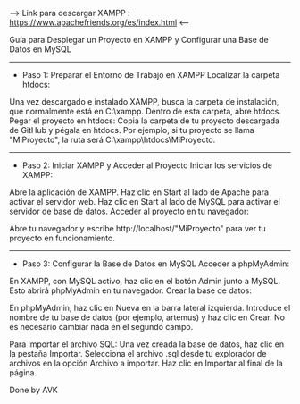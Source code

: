 --> Link para descargar XAMPP : https://www.apachefriends.org/es/index.html <--

Guía para Desplegar un Proyecto en XAMPP y Configurar una Base de Datos en MySQL

_________________________________________________________________________________________________________________________________________________________________________________
- Paso 1: Preparar el Entorno de Trabajo en XAMPP
Localizar la carpeta htdocs:

Una vez descargado e instalado XAMPP, busca la carpeta de instalación, que normalmente está en C:\xampp.
Dentro de esta carpeta, abre htdocs.
Pegar el proyecto en htdocs:
Copia la carpeta de tu proyecto descargada de GitHub y pégala en htdocs. Por ejemplo, si tu proyecto se llama "MiProyecto", la ruta será C:\xampp\htdocs\MiProyecto.

_________________________________________________________________________________________________________________________________________________________________________________
- Paso 2: Iniciar XAMPP y Acceder al Proyecto
Iniciar los servicios de XAMPP:

Abre la aplicación de XAMPP.
Haz clic en Start al lado de Apache para activar el servidor web.
Haz clic en Start al lado de MySQL para activar el servidor de base de datos.
Acceder al proyecto en tu navegador:

Abre tu navegador y escribe http://localhost/"MiProyecto" para ver tu proyecto en funcionamiento.


_________________________________________________________________________________________________________________________________________________________________________________
- Paso 3: Configurar la Base de Datos en MySQL
Acceder a phpMyAdmin:

En XAMPP, con MySQL activo, haz clic en el botón Admin junto a MySQL. Esto abrirá phpMyAdmin en tu navegador.
Crear la base de datos:

En phpMyAdmin, haz clic en Nueva en la barra lateral izquierda.
Introduce el nombre de tu base de datos (por ejemplo, artemus) y haz clic en Crear. No es necesario cambiar nada en el segundo campo.

Para importar el archivo SQL:
Una vez creada la base de datos, haz clic en la pestaña Importar.
Selecciona el archivo .sql desde tu explorador de archivos en la opción Archivo a importar.
Haz clic en Importar al final de la página.

Done by AVK
